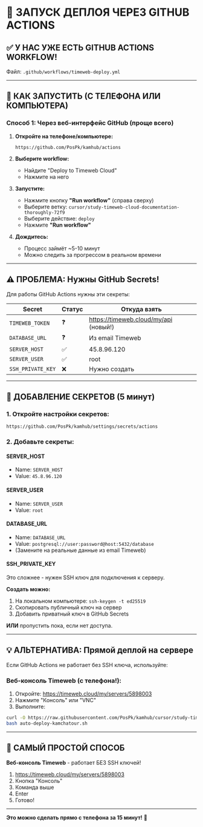 # 🚀 ЗАПУСК ДЕПЛОЯ ЧЕРЕЗ GITHUB ACTIONS

## ✅ У НАС УЖЕ ЕСТЬ GITHUB ACTIONS WORKFLOW!

Файл: `.github/workflows/timeweb-deploy.yml`

---

## 🎯 КАК ЗАПУСТИТЬ (С ТЕЛЕФОНА ИЛИ КОМПЬЮТЕРА)

### Способ 1: Через веб-интерфейс GitHub (проще всего)

1. **Откройте на телефоне/компьютере:**
   ```
   https://github.com/PosPk/kamhub/actions
   ```

2. **Выберите workflow:**
   - Найдите "Deploy to Timeweb Cloud"
   - Нажмите на него

3. **Запустите:**
   - Нажмите кнопку **"Run workflow"** (справа сверху)
   - Выберите ветку: `cursor/study-timeweb-cloud-documentation-thoroughly-72f9`
   - Выберите действие: `deploy`
   - Нажмите **"Run workflow"**

4. **Дождитесь:**
   - Процесс займёт ~5-10 минут
   - Можно следить за прогрессом в реальном времени

---

## ⚠️ ПРОБЛЕМА: Нужны GitHub Secrets!

Для работы GitHub Actions нужны эти секреты:

| Secret | Статус | Откуда взять |
|--------|--------|--------------|
| `TIMEWEB_TOKEN` | ❓ | https://timeweb.cloud/my/api (новый!) |
| `DATABASE_URL` | ❓ | Из email Timeweb |
| `SERVER_HOST` | ✅ | 45.8.96.120 |
| `SERVER_USER` | ✅ | root |
| `SSH_PRIVATE_KEY` | ❌ | Нужно создать |

---

## 🔧 ДОБАВЛЕНИЕ СЕКРЕТОВ (5 минут)

### 1. Откройте настройки секретов:
```
https://github.com/PosPk/kamhub/settings/secrets/actions
```

### 2. Добавьте секреты:

#### SERVER_HOST
- Name: `SERVER_HOST`
- Value: `45.8.96.120`

#### SERVER_USER
- Name: `SERVER_USER`  
- Value: `root`

#### DATABASE_URL
- Name: `DATABASE_URL`
- Value: `postgresql://user:password@host:5432/database`
- (Замените на реальные данные из email Timeweb)

#### SSH_PRIVATE_KEY
Это сложнее - нужен SSH ключ для подключения к серверу.

**Создать можно:**
1. На локальном компьютере: `ssh-keygen -t ed25519`
2. Скопировать публичный ключ на сервер
3. Добавить приватный ключ в GitHub Secrets

**ИЛИ** пропустить пока, если нет доступа.

---

## 💡 АЛЬТЕРНАТИВА: Прямой деплой на сервере

Если GitHub Actions не работает без SSH ключа, используйте:

### Веб-консоль Timeweb (с телефона!):

1. Откройте: https://timeweb.cloud/my/servers/5898003
2. Нажмите "Консоль" или "VNC"
3. Выполните:

```bash
curl -O https://raw.githubusercontent.com/PosPk/kamhub/cursor/study-timeweb-cloud-documentation-thoroughly-72f9/auto-deploy-kamchatour.sh
bash auto-deploy-kamchatour.sh
```

---

## 🎯 САМЫЙ ПРОСТОЙ СПОСОБ

**Веб-консоль Timeweb** - работает БЕЗ SSH ключей!

1. https://timeweb.cloud/my/servers/5898003
2. Кнопка "Консоль"
3. Команда выше
4. Enter
5. Готово!

---

**Это можно сделать прямо с телефона за 15 минут!** 📱
